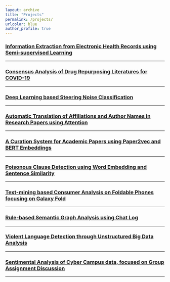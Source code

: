 ```yaml
---
layout: archive
title: "Projects"
permalink: /projects/
urlcolor: blue
author_profile: true
---
```


### [Information Extraction from Electronic Health Records using Semi-supervised Learning](https://namupark.github.io/projects/1/)

------

### [Consensus Analysis of Drug Repurposing Literatures for COVID-19](https://namupark.github.io/projects/2/)

------

### [Deep Learning based Steering Noise Classification](https://namupark.github.io/projects/3/)

------

### [Automatic Translation of Affiliations and Author Names in Research Papers using Attention](https://namupark.github.io/projects/4/)

------

### [A Curation System for Academic Papers using Paper2vec and BERT Embeddings](https://namupark.github.io/projects/5/)

------

### [Poisonous Clause Detection using Word Embedding and Sentence Similarity](https://namupark.github.io/projects/6/)

------

### [Text-mining based Consumer Analysis on Foldable Phones focusing on Galaxy Fold](https://namupark.github.io/projects/7/)

------

### [Rule-based Semantic Graph Analysis using Chat Log](https://namupark.github.io/projects/8/)

------

### [Violent Language Detection through Unstructured Big Data Analysis](https://namupark.github.io/projects/9/)

------

### [Sentimental Analysis of Cyber Campus data, focused on Group Assignment Discussion](https://namupark.github.io/projects/10/)

------

### 